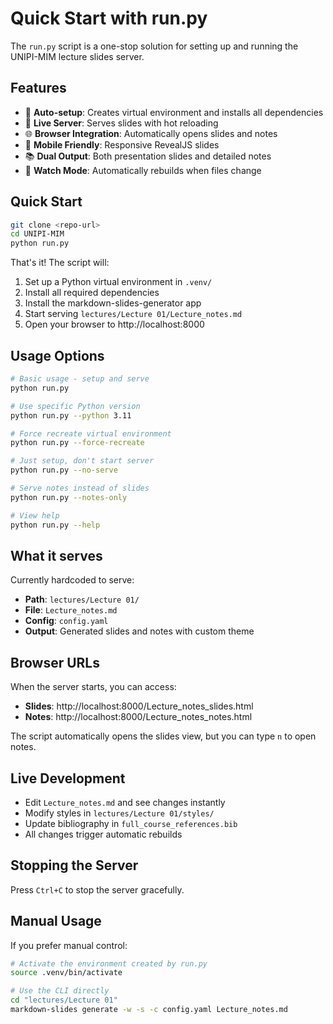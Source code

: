 # Quick Start with run.py

The `run.py` script is a one-stop solution for setting up and running the UNIPI-MIM lecture slides server.

## Features

- 🔧 **Auto-setup**: Creates virtual environment and installs all dependencies
- 🚀 **Live Server**: Serves slides with hot reloading
- 🌐 **Browser Integration**: Automatically opens slides and notes
- 📱 **Mobile Friendly**: Responsive RevealJS slides
- 📚 **Dual Output**: Both presentation slides and detailed notes
- 🔄 **Watch Mode**: Automatically rebuilds when files change

## Quick Start

```bash
git clone <repo-url>
cd UNIPI-MIM
python run.py
```

That's it! The script will:
1. Set up a Python virtual environment in `.venv/`
2. Install all required dependencies
3. Install the markdown-slides-generator app
4. Start serving `lectures/Lecture 01/Lecture_notes.md`
5. Open your browser to http://localhost:8000

## Usage Options

```bash
# Basic usage - setup and serve
python run.py

# Use specific Python version
python run.py --python 3.11

# Force recreate virtual environment
python run.py --force-recreate

# Just setup, don't start server
python run.py --no-serve

# Serve notes instead of slides
python run.py --notes-only

# View help
python run.py --help
```

## What it serves

Currently hardcoded to serve:
- **Path**: `lectures/Lecture 01/`
- **File**: `Lecture_notes.md`
- **Config**: `config.yaml`
- **Output**: Generated slides and notes with custom theme

## Browser URLs

When the server starts, you can access:
- **Slides**: http://localhost:8000/Lecture_notes_slides.html
- **Notes**: http://localhost:8000/Lecture_notes_notes.html

The script automatically opens the slides view, but you can type `n` to open notes.

## Live Development

- Edit `Lecture_notes.md` and see changes instantly
- Modify styles in `lectures/Lecture 01/styles/`
- Update bibliography in `full_course_references.bib`
- All changes trigger automatic rebuilds

## Stopping the Server

Press `Ctrl+C` to stop the server gracefully.

## Manual Usage

If you prefer manual control:

```bash
# Activate the environment created by run.py
source .venv/bin/activate

# Use the CLI directly
cd "lectures/Lecture 01"
markdown-slides generate -w -s -c config.yaml Lecture_notes.md
```